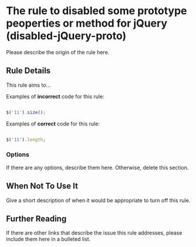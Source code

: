 # The rule to disabled some prototype peoperties or method for jQuery (disabled-jQuery-proto)

Please describe the origin of the rule here.


## Rule Details

This rule aims to...

Examples of **incorrect** code for this rule:

```js

$('11').size();

```

Examples of **correct** code for this rule:

```js

$('11').length;

```

### Options

If there are any options, describe them here. Otherwise, delete this section.

## When Not To Use It

Give a short description of when it would be appropriate to turn off this rule.

## Further Reading

If there are other links that describe the issue this rule addresses, please include them here in a bulleted list.
